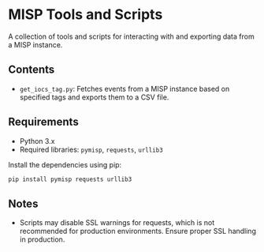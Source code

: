 # MISP Tools and Scripts

A collection of tools and scripts for interacting with and exporting data from a MISP instance.

## Contents

- `get_iocs_tag.py`: Fetches events from a MISP instance based on specified tags and exports them to a CSV file.

## Requirements

- Python 3.x
- Required libraries: `pymisp`, `requests`, `urllib3`

Install the dependencies using pip:

```bash
pip install pymisp requests urllib3
```

## Notes

- Scripts may disable SSL warnings for requests, which is not recommended for production environments. Ensure proper SSL handling in production.
